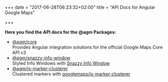 +++
date = "2017-06-28T06:23:32+02:00"
title = "API Docs for Angular Google Maps"

+++

**Here you find the API docs for the @agm Packages:**

* [@agm/core](https://angular-maps.com/api-docs/agm-core/modules/AgmCoreModule.html)  
  Provides Angular integration solutions for the official Google Maps Core API v3
* [@agm/snazzy-info-window](https://angular-maps.com/api-docs/agm-snazzy-info-window/modules/AgmSnazzyInfoWindowModule.html)  
  Styled Info Windows with [Snazzy Info Window](https://github.com/atmist/snazzy-info-window)
* [@agm/js-marker-clusterer](https://angular-maps.com/api-docs/js-marker-clusterer/modules/AgmJsMarkerClustererModule.html)  
  Clustered markers with [googlemaps/js-marker-clusterer](https://github.com/googlemaps/js-marker-clusterer)